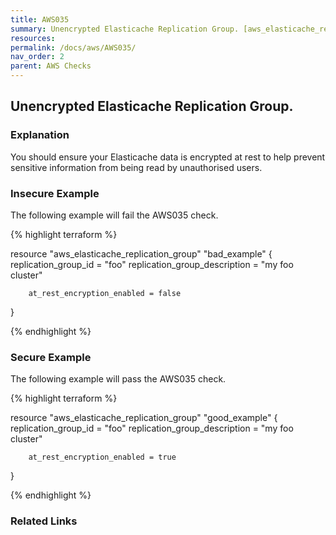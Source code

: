 ```yaml
---
title: AWS035
summary: Unencrypted Elasticache Replication Group. [aws_elasticache_replication_group] 
resources: 
permalink: /docs/aws/AWS035/
nav_order: 2
parent: AWS Checks
---
```


## Unencrypted Elasticache Replication Group.

### Explanation


You should ensure your Elasticache data is encrypted at rest to help prevent sensitive information from being read by unauthorised users.



### Insecure Example

The following example will fail the AWS035 check.

{% highlight terraform %}

resource "aws_elasticache_replication_group" "bad_example" {
        replication_group_id = "foo"
        replication_group_description = "my foo cluster"

        at_rest_encryption_enabled = false
}

{% endhighlight %}



### Secure Example

The following example will pass the AWS035 check.

{% highlight terraform %}

resource "aws_elasticache_replication_group" "good_example" {
        replication_group_id = "foo"
        replication_group_description = "my foo cluster"

        at_rest_encryption_enabled = true
}

{% endhighlight %}


### Related Links


